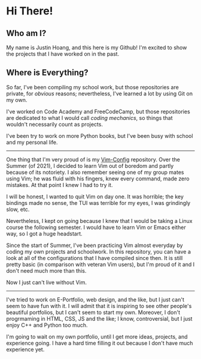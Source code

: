 # Hi There!

## Who am I?

My name is Justin Hoang, and this here is my Github! I'm excited to show the projects that I have worked on in the past.

## Where is Everything?

So far, I've been compiling my school work, but those repositories are private, for *obvious* reasons; nevertheless, I've learned a lot by using Git on my own.

I've worked on Code Academy and FreeCodeCamp, but those repositories are dedicated to what I would call *coding mechanics*, so things that wouldn't necessarily count as projects.

I've been try to work on more Python books, but I've been busy with school and my personal life.

---

One thing that I'm very proud of is my [Vim-Config](https://github.com/suasuasuasuasua/Vim-Config) repository. Over the Summer (of 2021), I decided to learn Vim out of boredom and partly because of its notoriety. I also remember seeing one of my group mates using Vim; he was fluid with his fingers, knew every command, made zero mistakes. At that point I knew I had to try it.

I will be honest, I wanted to quit Vim on day one. It was horrible; the key bindings made no sense, the TUI was terrible for my eyes, I was grindingly slow, etc. 

Nevertheless, I kept on going because I knew that I would be taking a Linux course the following semester. I would have to learn Vim or Emacs either way, so I got a huge headstart. 

Since the start of Summer, I've been practicing Vim almost everyday by coding my own projects and schoolwork. In this repository, you can have a look at all of the configurations that I have compiled since then. It is still pretty basic (in comparison with veteran Vim users), but I'm proud of it and I don't need much more than this.

Now I just can't live without Vim.

---

I've tried to work on E-Portfolio, web design, and the like, but I just can't seem to have fun with it. I will admit that it is inspiring to see other people's beautiful portfolios, but I can't seem to start my own. Moreover, I don't progrmaming in HTML, CSS, JS and the like; I know, controversial, but I just enjoy C++ and Python too much.

I'm going to wait on my own portfolio, until I get more ideas, projects, and experience going. I have a hard time filling it out because I don't have much experience yet.
